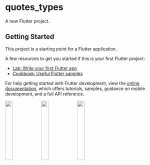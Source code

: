 # quotes_types

A new Flutter project.

## Getting Started

This project is a starting point for a Flutter application.

A few resources to get you started if this is your first Flutter project:

- [Lab: Write your first Flutter app](https://docs.flutter.dev/get-started/codelab)
- [Cookbook: Useful Flutter samples](https://docs.flutter.dev/cookbook)

For help getting started with Flutter development, view the
[online documentation](https://docs.flutter.dev/), which offers tutorials,
samples, guidance on mobile development, and a full API reference.
<p>
  <img src ="https://user-images.githubusercontent.com/114208600/221408585-9ef8f95d-99f0-4cac-83bd-4dbb7d8ac826.png" width=22%,height=35%>
   <img src ="https://user-images.githubusercontent.com/114208600/221408658-838337b9-9760-492b-959b-a58b6d541c7c.png" width=22%,height=35%>
   <img src ="https://user-images.githubusercontent.com/114208600/221408665-d7588396-2deb-4631-98a0-3234ddb0f0de.png" width=22%,height=35%>
 </p>
 
